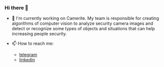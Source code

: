 ### Hi there 👋

- 🔭 I'm currently working on Camerite. My team is responsible for creating algorithms of computer vision to analyze security camera images and detect or recognize some types of objects and situations that can help increasing people security.

- 📫 How to reach me:
  - [telegram](https://telegram.me/ezequielmramos)
  - [linkedin](https://www.linkedin.com/in/ezequiel-ramos-915ba677/)

<!--
**ezequielramos/ezequielramos** is a ✨ _special_ ✨ repository because its `README.md` (this file) appears on your GitHub profile.

Here are some ideas to get you started:

- 🔭 I’m currently working on ...
- 🌱 I’m currently learning ...
- 👯 I’m looking to collaborate on ...
- 🤔 I’m looking for help with ...
- 💬 Ask me about ...
- 📫 How to reach me: ...
- 😄 Pronouns: ...
- ⚡ Fun fact: ...
-->
